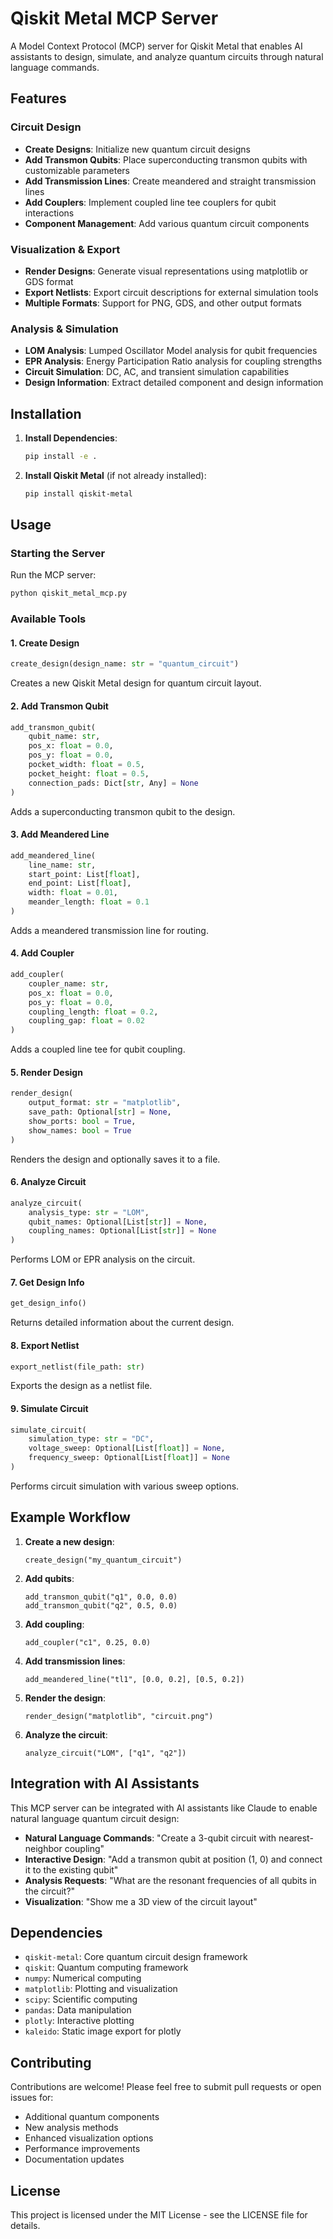 # Qiskit Metal MCP Server

A Model Context Protocol (MCP) server for Qiskit Metal that enables AI assistants to design, simulate, and analyze quantum circuits through natural language commands.

## Features

### Circuit Design
- **Create Designs**: Initialize new quantum circuit designs
- **Add Transmon Qubits**: Place superconducting transmon qubits with customizable parameters
- **Add Transmission Lines**: Create meandered and straight transmission lines
- **Add Couplers**: Implement coupled line tee couplers for qubit interactions
- **Component Management**: Add various quantum circuit components

### Visualization & Export
- **Render Designs**: Generate visual representations using matplotlib or GDS format
- **Export Netlists**: Export circuit descriptions for external simulation tools
- **Multiple Formats**: Support for PNG, GDS, and other output formats

### Analysis & Simulation
- **LOM Analysis**: Lumped Oscillator Model analysis for qubit frequencies
- **EPR Analysis**: Energy Participation Ratio analysis for coupling strengths
- **Circuit Simulation**: DC, AC, and transient simulation capabilities
- **Design Information**: Extract detailed component and design information

## Installation

1. **Install Dependencies**:
   ```bash
   pip install -e .
   ```

2. **Install Qiskit Metal** (if not already installed):
   ```bash
   pip install qiskit-metal
   ```

## Usage

### Starting the Server

Run the MCP server:
```bash
python qiskit_metal_mcp.py
```

### Available Tools

#### 1. Create Design
```python
create_design(design_name: str = "quantum_circuit")
```
Creates a new Qiskit Metal design for quantum circuit layout.

#### 2. Add Transmon Qubit
```python
add_transmon_qubit(
    qubit_name: str,
    pos_x: float = 0.0,
    pos_y: float = 0.0,
    pocket_width: float = 0.5,
    pocket_height: float = 0.5,
    connection_pads: Dict[str, Any] = None
)
```
Adds a superconducting transmon qubit to the design.

#### 3. Add Meandered Line
```python
add_meandered_line(
    line_name: str,
    start_point: List[float],
    end_point: List[float],
    width: float = 0.01,
    meander_length: float = 0.1
)
```
Adds a meandered transmission line for routing.

#### 4. Add Coupler
```python
add_coupler(
    coupler_name: str,
    pos_x: float = 0.0,
    pos_y: float = 0.0,
    coupling_length: float = 0.2,
    coupling_gap: float = 0.02
)
```
Adds a coupled line tee for qubit coupling.

#### 5. Render Design
```python
render_design(
    output_format: str = "matplotlib",
    save_path: Optional[str] = None,
    show_ports: bool = True,
    show_names: bool = True
)
```
Renders the design and optionally saves it to a file.

#### 6. Analyze Circuit
```python
analyze_circuit(
    analysis_type: str = "LOM",
    qubit_names: Optional[List[str]] = None,
    coupling_names: Optional[List[str]] = None
)
```
Performs LOM or EPR analysis on the circuit.

#### 7. Get Design Info
```python
get_design_info()
```
Returns detailed information about the current design.

#### 8. Export Netlist
```python
export_netlist(file_path: str)
```
Exports the design as a netlist file.

#### 9. Simulate Circuit
```python
simulate_circuit(
    simulation_type: str = "DC",
    voltage_sweep: Optional[List[float]] = None,
    frequency_sweep: Optional[List[float]] = None
)
```
Performs circuit simulation with various sweep options.

## Example Workflow

1. **Create a new design**:
   ```
   create_design("my_quantum_circuit")
   ```

2. **Add qubits**:
   ```
   add_transmon_qubit("q1", 0.0, 0.0)
   add_transmon_qubit("q2", 0.5, 0.0)
   ```

3. **Add coupling**:
   ```
   add_coupler("c1", 0.25, 0.0)
   ```

4. **Add transmission lines**:
   ```
   add_meandered_line("tl1", [0.0, 0.2], [0.5, 0.2])
   ```

5. **Render the design**:
   ```
   render_design("matplotlib", "circuit.png")
   ```

6. **Analyze the circuit**:
   ```
   analyze_circuit("LOM", ["q1", "q2"])
   ```

## Integration with AI Assistants

This MCP server can be integrated with AI assistants like Claude to enable natural language quantum circuit design:

- **Natural Language Commands**: "Create a 3-qubit circuit with nearest-neighbor coupling"
- **Interactive Design**: "Add a transmon qubit at position (1, 0) and connect it to the existing qubit"
- **Analysis Requests**: "What are the resonant frequencies of all qubits in the circuit?"
- **Visualization**: "Show me a 3D view of the circuit layout"

## Dependencies

- `qiskit-metal`: Core quantum circuit design framework
- `qiskit`: Quantum computing framework
- `numpy`: Numerical computing
- `matplotlib`: Plotting and visualization
- `scipy`: Scientific computing
- `pandas`: Data manipulation
- `plotly`: Interactive plotting
- `kaleido`: Static image export for plotly

## Contributing

Contributions are welcome! Please feel free to submit pull requests or open issues for:

- Additional quantum components
- New analysis methods
- Enhanced visualization options
- Performance improvements
- Documentation updates

## License

This project is licensed under the MIT License - see the LICENSE file for details.
